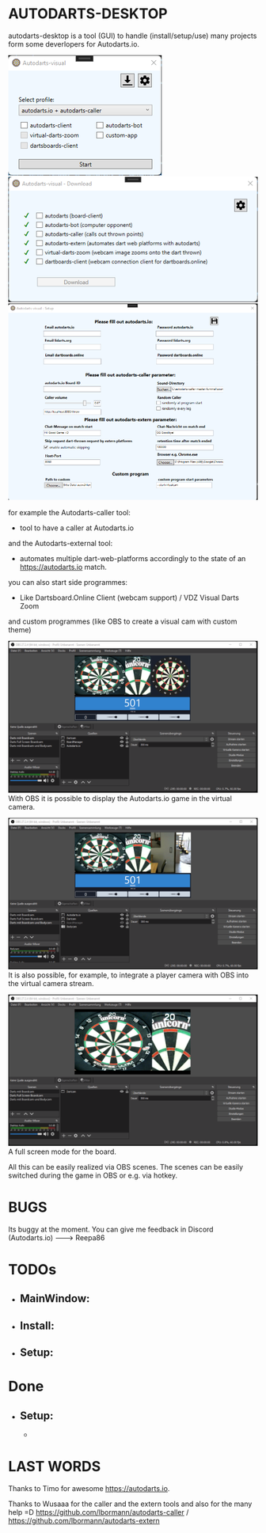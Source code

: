 # AUTODARTS-DESKTOP

autodarts-desktop is a tool (GUI) to handle (install/setup/use) many projects form some deverlopers for Autodarts.io.


![alt text](https://github.com/Semtexmagix/autodarts-desktop/blob/master/Main.png?raw=true)
![alt text](https://github.com/Semtexmagix/autodarts-desktop/blob/master/Install.png?raw=true)
![alt text](https://github.com/Semtexmagix/autodarts-desktop/blob/master/Setup.png?raw=true)



for example the Autodarts-caller tool:
 - tool to have a caller at Autodarts.io

and the Autodarts-external tool:
 - automates multiple dart-web-platforms accordingly to the state of an https://autodarts.io match.

you can also start side programmes:
 - Like Dartsboard.Online Client (webcam support) / VDZ Visual Darts Zoom

and custom programmes (like OBS to create a visual cam with custom theme)


![alt text](https://github.com/Semtexmagix/autodarts-desktop/blob/master/OBS2.png?raw=true)
With OBS it is possible to display the Autodarts.io game in the virtual camera.

![alt text](https://github.com/Semtexmagix/autodarts-desktop/blob/master/OBS1.png?raw=true)
It is also possible, for example, to integrate a player camera with OBS into the virtual camera stream.

![alt text](https://github.com/Semtexmagix/autodarts-desktop/blob/master/OBS3.png?raw=true)
A full screen mode for the board.

All this can be easily realized via OBS scenes. The scenes can be easily switched during the game in OBS or e.g. via hotkey.

# BUGS
Its buggy at the moment. You can give me feedback in Discord (Autodarts.io) ---> Reepa86

# TODOs
 - MainWindow:
   - 

 - Install:
	-

 - Setup:
	- 

# Done
 - Setup:
   - 
   - 

# LAST WORDS
Thanks to Timo for awesome https://autodarts.io. 

Thanks to Wusaaa for the caller and the extern tools and also for the many help =D 
https://github.com/lbormann/autodarts-caller / https://github.com/lbormann/autodarts-extern
